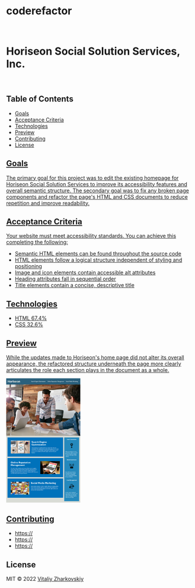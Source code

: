 

# coderefactor

<br>
<h1> Horiseon Social Solution Services, Inc.</h1>
<br>
<h2>Table of Contents</h2>

<ul>
  <li><a href="#Goals">Goals</li>
  <li><a href="#Acceptance Criteria">Acceptance Criteria</li>
  <li><a href="#Technologies">Technologies</li>
  <li><a href="#Preview">Preview</li>
  <li><a href="#Contributing">Contributing</li>
  <li><a href="#License">License</li>
</ul>

<h2 id="Goals">Goals</h2>
<p>The primary goal for this project was to edit the existing homepage for Horiseon Social Solution Services to improve its accessibility features and overall semantic structure. The secondary goal was to fix any broken page components and refactor the page's HTML and CSS documents to reduce repetition and improve readability.</p>

<h2 id="Acceptance Criteria">Acceptance Criteria</h2>
<text>Your website must meet accessibility standards. You can achieve this completing the following:</text>
<ul>
  <li>Semantic HTML elements can be found throughout the source code</li>
  <li>HTML elements follow a logical structure independent of styling and positioning</li>
  <li>Image and icon elements contain accessible alt attributes</li>
  <li>Heading attributes fall in sequential order</li>
  <li>Title elements contain a concise, descriptive title</li>
</ul>

<h2 id="Technologies">Technologies</h2>
<ul>
  <li>HTML 67.4%</li>
  <li>CSS 32.6%</li>
</ul>

<h2 id="Preview">Preview</h2>
<p>While the updates made to Horiseon's home page did not alter its overall appearance, the refactored structure underneath the page more clearly articulates the role each section plays in the document as a whole.</p>
<img src="https://raw.githubusercontent.com/VitaliyZhark/coderefactor/main/assets/screenshots/horiseon-homepage.png" width="200px">

<h2 id="Contributing">Contributing</h2>
<ul>
  <li><a href="https://github.com/">https://</a></li>
  <li><a href="https://github.com/">https://</a></li>
  <li><a href="https://github.com/">https://</a></li>
</ul>

<h2 id="License">License</h2>
<p> MIT &copy; 2022 <a href="https://github.com/VitaliyZhark/">Vitaliy Zharkovskiy</a></p>


